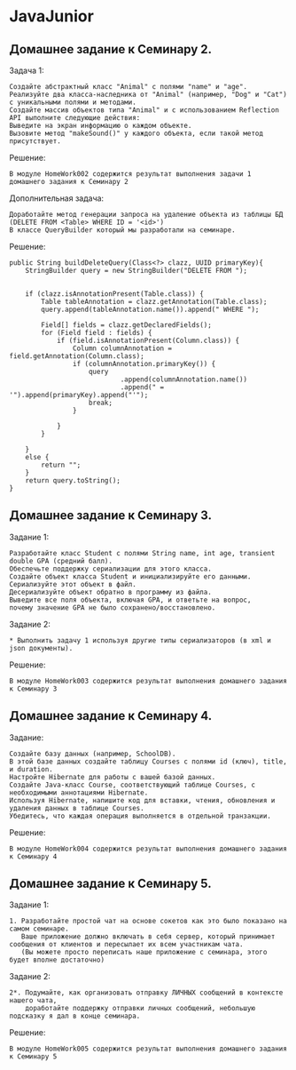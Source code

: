 # JavaJunior

## Домашнее задание к Семинару 2.

Задача 1:

    Создайте абстрактный класс "Animal" с полями "name" и "age".
    Реализуйте два класса-наследника от "Animal" (например, "Dog" и "Cat") с уникальными полями и методами.
    Создайте массив объектов типа "Animal" и с использованием Reflection API выполните следующие действия:
    Выведите на экран информацию о каждом объекте.
    Вызовите метод "makeSound()" у каждого объекта, если такой метод присутствует.
Решение:

    В модуле HomeWork002 содержится результат выполнения задачи 1 домашнего задания к Семинару 2

Дополнительная задача:

    Доработайте метод генерации запроса на удаление объекта из таблицы БД (DELETE FROM <Table> WHERE ID = '<id>')
    В классе QueryBuilder который мы разработали на семинаре.

Решение:
    
    public String buildDeleteQuery(Class<?> clazz, UUID primaryKey){
        StringBuilder query = new StringBuilder("DELETE FROM ");


        if (clazz.isAnnotationPresent(Table.class)) {
            Table tableAnnotation = clazz.getAnnotation(Table.class);
            query.append(tableAnnotation.name()).append(" WHERE ");

            Field[] fields = clazz.getDeclaredFields();
            for (Field field : fields) {
                if (field.isAnnotationPresent(Column.class)) {
                    Column columnAnnotation = field.getAnnotation(Column.class);
                    if (columnAnnotation.primaryKey()) {
                        query
                                .append(columnAnnotation.name())
                                .append(" = '").append(primaryKey).append("'");
                        break;
                    }

                }
            }

        }
        else {
            return "";
        }
        return query.toString();
    }

## Домашнее задание к Семинару 3.

Задание 1:

    Разработайте класс Student с полями String name, int age, transient double GPA (средний балл).
    Обеспечьте поддержку сериализации для этого класса.
    Создайте объект класса Student и инициализируйте его данными.
    Сериализуйте этот объект в файл.
    Десериализуйте объект обратно в программу из файла.
    Выведите все поля объекта, включая GPA, и ответьте на вопрос,
    почему значение GPA не было сохранено/восстановлено.

Задание 2:
    
    * Выполнить задачу 1 используя другие типы сериализаторов (в xml и json документы).

Решение:

    В модуле HomeWork003 содержится результат выполнения домашнего задания к Семинару 3

## Домашнее задание к Семинару 4.

Задание:

    Создайте базу данных (например, SchoolDB).
    В этой базе данных создайте таблицу Courses с полями id (ключ), title, и duration.
    Настройте Hibernate для работы с вашей базой данных.
    Создайте Java-класс Course, соответствующий таблице Courses, с необходимыми аннотациями Hibernate.
    Используя Hibernate, напишите код для вставки, чтения, обновления и удаления данных в таблице Courses.
    Убедитесь, что каждая операция выполняется в отдельной транзакции.

Решение:

    В модуле HomeWork004 содержится результат выполнения домашнего задания к Семинару 4

## Домашнее задание к Семинару 5.

Задание 1:

    1. Разработайте простой чат на основе сокетов как это было показано на самом семинаре.
       Ваше приложение должно включать в себя сервер, который принимает сообщения от клиентов и пересылает их всем участникам чата. 
       (Вы можете просто переписать наше приложение с семинара, этого будет вполне достаточно)

Задание 2:

    2*. Подумайте, как организовать отправку ЛИЧНЫХ сообщений в контексте нашего чата,
        доработайте поддержку отправки личных сообщений, небольшую подсказку я дал в конце семинара.

Решение:
    
    В модуле HomeWork005 содержится результат выполнения домашнего задания к Семинару 5